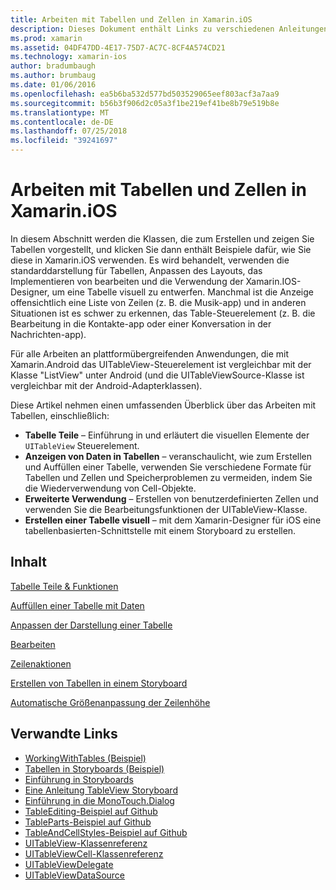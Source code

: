```yaml
---
title: Arbeiten mit Tabellen und Zellen in Xamarin.iOS
description: Dieses Dokument enthält Links zu verschiedenen Anleitungen, die beschreiben, wie Daten mit dem UITableView-Steuerelement in einer Xamarin.iOS-app angezeigt.
ms.prod: xamarin
ms.assetid: 04DF47DD-4E17-75D7-AC7C-8CF4A574CD21
ms.technology: xamarin-ios
author: bradumbaugh
ms.author: brumbaug
ms.date: 01/06/2016
ms.openlocfilehash: ea5b6ba532d577bd503529065eef803acf3a7aa9
ms.sourcegitcommit: b56b3f906d2c05a3f1be219ef41be8b79e519b8e
ms.translationtype: MT
ms.contentlocale: de-DE
ms.lasthandoff: 07/25/2018
ms.locfileid: "39241697"
---
```

# <a name="working-with-tables-and-cells-in-xamarinios"></a>Arbeiten mit Tabellen und Zellen in Xamarin.iOS

In diesem Abschnitt werden die Klassen, die zum Erstellen und zeigen Sie Tabellen vorgestellt, und klicken Sie dann enthält Beispiele dafür, wie Sie diese in Xamarin.iOS verwenden. Es wird behandelt, verwenden die standarddarstellung für Tabellen, Anpassen des Layouts, das Implementieren von bearbeiten und die Verwendung der Xamarin.IOS-Designer, um eine Tabelle visuell zu entwerfen. Manchmal ist die Anzeige offensichtlich eine Liste von Zeilen (z. B. die Musik-app) und in anderen Situationen ist es schwer zu erkennen, das Table-Steuerelement (z. B. die Bearbeitung in die Kontakte-app oder einer Konversation in der Nachrichten-app).

Für alle Arbeiten an plattformübergreifenden Anwendungen, die mit Xamarin.Android das UITableView-Steuerelement ist vergleichbar mit der Klasse "ListView" unter Android (und die UITableViewSource-Klasse ist vergleichbar mit der Android-Adapterklassen).

Diese Artikel nehmen einen umfassenden Überblick über das Arbeiten mit Tabellen, einschließlich:

-   **Tabelle Teile** – Einführung in und erläutert die visuellen Elemente der `UITableView` Steuerelement. 
-   **Anzeigen von Daten in Tabellen** – veranschaulicht, wie zum Erstellen und Auffüllen einer Tabelle, verwenden Sie verschiedene Formate für Tabellen und Zellen und Speicherproblemen zu vermeiden, indem Sie die Wiederverwendung von Cell-Objekte. 
-   **Erweiterte Verwendung** – Erstellen von benutzerdefinierten Zellen und verwenden Sie die Bearbeitungsfunktionen der UITableView-Klasse. 
-   **Erstellen einer Tabelle visuell** – mit dem Xamarin-Designer für iOS eine tabellenbasierten-Schnittstelle mit einem Storyboard zu erstellen. 

## <a name="contents"></a>Inhalt

 [Tabelle Teile &amp; Funktionen](~/ios/user-interface/controls/tables/table-parts-and-functionality.md)

 [Auffüllen einer Tabelle mit Daten](~/ios/user-interface/controls/tables/populating-a-table-with-data.md)

 [Anpassen der Darstellung einer Tabelle](~/ios/user-interface/controls/tables/customizing-table-appearance.md)

 [Bearbeiten](~/ios/user-interface/controls/tables/editing.md)
 
 [Zeilenaktionen](~/ios/user-interface/controls/tables/row-action.md)

 [Erstellen von Tabellen in einem Storyboard](~/ios/user-interface/controls/tables/creating-tables-in-a-storyboard.md)
 
 [Automatische Größenanpassung der Zeilenhöhe](~/ios/user-interface/controls/tables/autosizing-row-height.md)

## <a name="related-links"></a>Verwandte Links

- [WorkingWithTables (Beispiel)](https://developer.xamarin.com/samples/monotouch/WorkingWithTables/)
- [Tabellen in Storyboards (Beispiel)](https://developer.xamarin.com/samples/monotouch/StoryboardTable/)
- [Einführung in Storyboards](~/ios/user-interface/storyboards/index.md)
- [Eine Anleitung TableView Storyboard](https://github.com/xamarin/recipes/tree/master/Recipes/ios/general/storyboard/storyboard_a_tableview)
- [Einführung in die MonoTouch.Dialog](~/ios/user-interface/monotouch.dialog/index.md)
- [TableEditing-Beispiel auf Github](https://github.com/xamarin/monotouch-samples/tree/master/TableEditing)
- [TableParts-Beispiel auf Github](https://github.com/xamarin/monotouch-samples/tree/master/TableParts)
- [TableAndCellStyles-Beispiel auf Github](https://github.com/xamarin/mobile-samples/tree/master/TablesLists)
- [UITableView-Klassenreferenz](https://developer.apple.com/library/ios/documentation/UIKit/Reference/UITableView_Class/)
- [UITableViewCell-Klassenreferenz](https://developer.apple.com/library/ios/documentation/UIKit/Reference/UITableViewCell_Class/)
- [UITableViewDelegate](https://developer.apple.com/library/ios/documentation/UIKit/Reference/UITableViewDelegate_Protocol/)
- [UITableViewDataSource](https://developer.apple.com/library/ios/documentation/UIKit/Reference/UITableViewDataSource_Protocol/)
